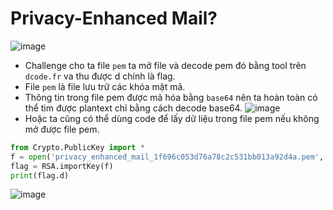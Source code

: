 # Privacy-Enhanced Mail?
![image](https://github.com/Caycon/CryptoHack/assets/97203151/680fc104-1c13-4778-b900-f2ffcf2f0a07)
- Challenge cho ta file `pem` ta mở file và decode pem đó bằng tool trên `dcode.fr` va thu được d chính là flag.
- File `pem` là file lưu trữ các khóa mật mã.
- Thông tin trong file pem được mã hóa bằng `base64` nên ta hoàn toàn có thể tìm được plantext chỉ bằng cách decode base64. 
![image](https://hackmd.io/_uploads/rywnwtsOT.png)
- Hoặc ta cũng có thể dùng code để lấy dữ liệu trong file pem nếu không mở được file pem.
```Python
from Crypto.PublicKey import *
f = open('privacy_enhanced_mail_1f696c053d76a78c2c531bb013a92d4a.pem','rb').read()
flag = RSA.importKey(f)
print(flag.d)      
```
![image](https://github.com/Caycon/CryptoHack/assets/97203151/2821d9e7-23c9-4f02-b876-5b427fd99003)
